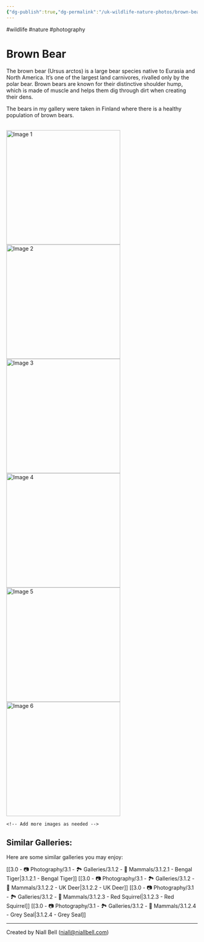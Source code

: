 ```yaml
---
{"dg-publish":true,"dg-permalink":"/uk-wildlife-nature-photos/brown-bear/","permalink":"/uk-wildlife-nature-photos/brown-bear/","title":"Brown Bear","hide":true,"tags":["wildlife","nature","photography"],"noteIcon":null,"created":"2024-07-15T12:59:06.359-07:00","updated":"2025-01-02T11:39:43.470-08:00"}
---
```


#wildlife #nature #photography 
# Brown Bear

The brown bear (Ursus arctos) is a large bear species native to Eurasia and North America. It’s one of the largest land carnivores, rivalled only by the polar bear. Brown bears are known for their distinctive shoulder hump, which is made of muscle and helps them dig through dirt when creating their dens.

The bears in my gallery were taken in Finland where there is a healthy population of brown bears.

<br>
<div class="gallery">
    <a href="https://i.imgur.com/Tip0k1n.jpg" data-fancybox="gallery">
        <img src="https://i.imgur.com/Tip0k1n.jpg" alt="Image 1" width="300">
    </a>
    <a href="https://i.imgur.com/vcMzrC0.jpg" data-fancybox="gallery">
        <img src="https://i.imgur.com/vcMzrC0.jpg" alt="Image 2" width="300">
    </a>
    <a href="https://i.imgur.com/wiz8HT1.jpeg" data-fancybox="gallery">
        <img src="https://i.imgur.com/wiz8HT1.jpeg" alt="Image 3" width="300">
    </a>
    <a href="https://i.imgur.com/N6iarDQ.jpeg" data-fancybox="gallery">
        <img src="https://i.imgur.com/N6iarDQ.jpeg" alt="Image 4" width="300">
    </a>
    <a href="https://i.imgur.com/gUrmfKl.jpeg" data-fancybox="gallery">
        <img src="https://i.imgur.com/gUrmfKl.jpeg" alt="Image 5" width="300">
    </a>
    <a href="https://i.imgur.com/6RuMr1y.jpeg" data-fancybox="gallery">
        <img src="https://i.imgur.com/6RuMr1y.jpeg" alt="Image 6" width="300">
    </a>

    <!-- Add more images as needed -->
</div>


## Similar Galleries:

Here are some similar galleries you may enjoy:

[[3.0 - 📷 Photography/3.1 - 🏞️ Galleries/3.1.2 - 🐯 Mammals/3.1.2.1 - Bengal Tiger\|3.1.2.1 - Bengal Tiger]]
[[3.0 - 📷 Photography/3.1 - 🏞️ Galleries/3.1.2 - 🐯 Mammals/3.1.2.2 - UK Deer\|3.1.2.2 - UK Deer]]
[[3.0 - 📷 Photography/3.1 - 🏞️ Galleries/3.1.2 - 🐯 Mammals/3.1.2.3 - Red Squirrel\|3.1.2.3 - Red Squirrel]]
[[3.0 - 📷 Photography/3.1 - 🏞️ Galleries/3.1.2 - 🐯 Mammals/3.1.2.4 - Grey Seal\|3.1.2.4 - Grey Seal]]

---
Created by Niall Bell (niall@niallbell.com)